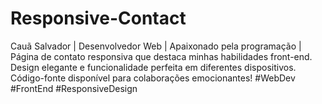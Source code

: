 # Responsive-Contact
Cauã Salvador | Desenvolvedor Web | Apaixonado pela programação | Página de contato responsiva que destaca minhas habilidades front-end. Design elegante e funcionalidade perfeita em diferentes dispositivos. Código-fonte disponível para colaborações emocionantes! #WebDev #FrontEnd #ResponsiveDesign
